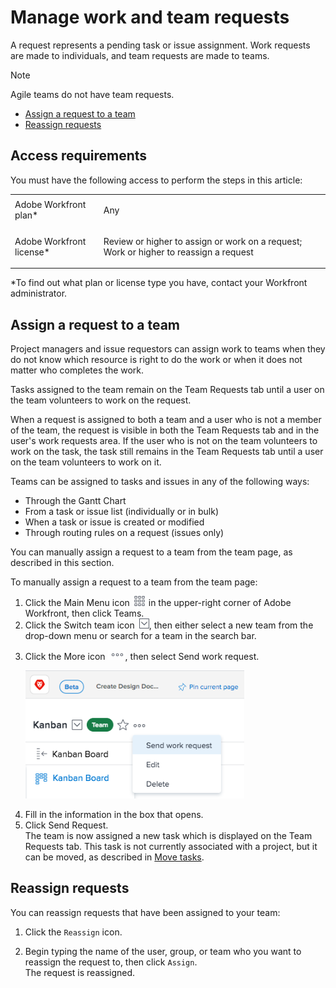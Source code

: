 

# Manage work and team requests

A request represents a pending task or issue assignment. Work requests are made to individuals, and team requests are made to&nbsp;teams.

>[!NOTE]
>
>Agile teams do not have team requests.

* [Assign a request to a team](#assigning-requests-to-a-team) 
* [Reassign requests](#reassigning-requests)

## Access requirements

You must have the following access to perform the steps in this article:

<table cellspacing="0"> 
 <col> 
 </col> 
 <col> 
 </col> 
 <tbody> 
  <tr> 
   <td role="rowheader">Adobe Workfront plan*</td> 
   <td> <p>Any</p> </td> 
  </tr> 
  <tr> 
   <td role="rowheader">Adobe Workfront license*</td> 
   <td> <p>Review or higher to assign or work on a request; Work or higher to reassign a request</p> </td> 
  </tr> 
 </tbody> 
</table>

&#42;To find out what plan or license type you have, contact your Workfront administrator.

## Assign a request to a team

Project managers and issue requestors can&nbsp;assign work to teams when they do not know which resource is right to do the work or when it does not matter who completes the work.

Tasks assigned to the team remain on the Team Requests tab until a user on the team volunteers to work on the request.

When a request is assigned to both a team and a user who is not a member of the team, the request is visible in both the Team Requests tab and in the user's work requests area.&nbsp;If the&nbsp;user who is not on the team volunteers to work on the task, the task still remains in the Team Requests tab until a user on the team volunteers to work on it.

Teams can be assigned to tasks and issues in any of the following ways:

* Through the Gantt Chart
* From a task or issue list (individually or in bulk)
* When a task or issue is created or modified
* Through routing rules on a request (issues only)

You can manually assign a request to a team from the team page,&nbsp;as described in this section.

To manually assign a request to a team from the team page:

<ol> 
 <li value="1">Click the <span class="bold">Main Menu</span> icon <img src="assets/main-menu-icon.png"> in the upper-right corner of Adobe Workfront, then click <span class="bold">Teams</span>.</li> 
 <li value="2">Click the <span class="bold">Switch team</span> icon <img src="assets/switch-team-icon.png" alt="Switch team icon">, then either select a new team from the drop-down menu or search for a team in the search bar.</li> 
 <li value="3"> <p>Click the <span class="bold">More</span> icon <img src="assets/more-icon.png">, then select <span class="bold">Send work request</span>.</p> <p> <img src="assets/edit-team-settings-350x205.png" style="width: 350;height: 205;"> </p> </li> 
 <li value="4">Fill in the information in the box that opens.</li> 
 <li value="5">Click <span class="bold">Send Request</span>.<br>The team is now assigned a new task which is displayed on the Team Requests tab. This task is not currently associated with a project, but it can be moved, as described in <a href="../../manage-work/tasks/manage-tasks/move-tasks.md" class="MCXref xref">Move tasks</a>.</li> 
</ol>

## Reassign requests

You can reassign requests that have been assigned to your team:

1. Click the `Reassign`&nbsp;icon.  

1. Begin typing the name of the user, group, or team who you want to reassign the request to, then click `Assign`.  
   The request is reassigned.


